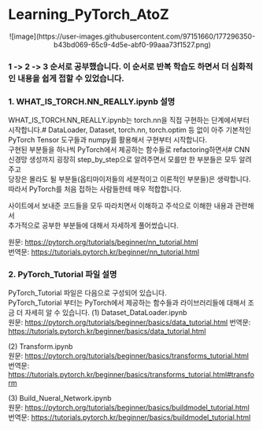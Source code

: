 # Learning_PyTorch_AtoZ


<p align ="center">
![image](https://user-images.githubusercontent.com/97151660/177296350-b43bd069-65c9-4d5e-abf0-99aaa73f1527.png)

### 1 -> 2 -> 3 순서로 공부했습니다. 이 순서로 반복 학습도 하면서 더 심화적인 내용을 쉽게 접할 수 있었습니다.

### 1. WHAT_IS_TORCH.NN_REALLY.ipynb 설명  

  WHAT_IS_TORCH.NN_REALLY.ipynb는 torch.nn을 직접 구현하는 단계에서부터 시작합니다.#
  DataLoader, Dataset, torch.nn, torch.optim 등 없이 아주 기본적인 PyTorch Tensor 도구들과 numpy를 활용해서 구현부터 시작합니다.  
  구현된 부분들을 하나씩 PyTorch에서 제공하는 함수들로 refactoring하면서#
  CNN 신경망 생성까지 굉장히 step_by_step으로 알려주면서 모를만 한 부분들은 모두 알려주고  
  당장은 몰라도 될 부분들(옵티마이저들의 세분적이고 이론적인 부분들)은 생략합니다.  
  따라서 PyTorch를 처음 접하는 사람들한테 매우 적합합니다.  

  사이트에서 보내준 코드들을 모두 따라치면서 이해하고 주석으로 이해한 내용과 관련해서  
  추가적으로 공부한 부분들에 대해서 자세하게 풀어썼습니다.  

  원문: https://pytorch.org/tutorials/beginner/nn_tutorial.html  
  번역문: https://tutorials.pytorch.kr/beginner/nn_tutorial.html  

### 2. PyTorch_Tutorial 파일 설명  

  PyTorch_Tutorial 파일은 다음으로 구성되어 있습니다.  
  PyTorch_Tutorial 부터는 PyTorch에서 제공하는 함수들과 라이브러리들에 대해서 조금 더 자세히 알 수 있습니다.
  (1) Dataset_DataLoader.ipynb  
    원문: https://pytorch.org/tutorials/beginner/basics/data_tutorial.html
    번역문: https://tutorials.pytorch.kr/beginner/basics/data_tutorial.html  
    
  (2) Transform.ipynb  
    원문: https://pytorch.org/tutorials/beginner/basics/transforms_tutorial.html
    번역문: https://tutorials.pytorch.kr/beginner/basics/transforms_tutorial.html#transform
    
  (3) Build_Nueral_Network.ipynb  
    원문: https://pytorch.org/tutorials/beginner/basics/buildmodel_tutorial.html  
    번역문: https://tutorials.pytorch.kr/beginner/basics/buildmodel_tutorial.html  
